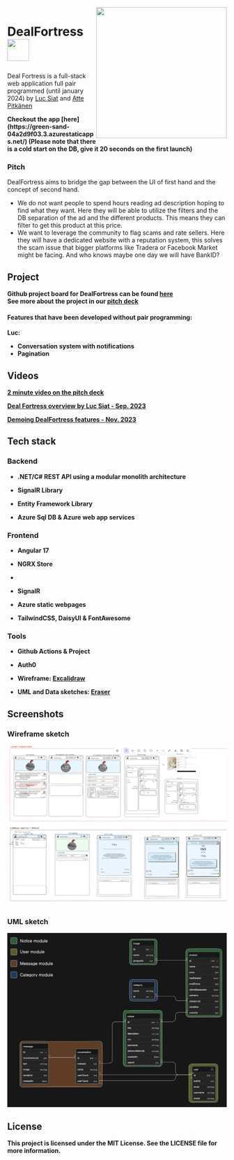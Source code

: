<img align="right" width="300px" height="300px" src="https://cdn.discordapp.com/attachments/1086348202283909260/1171381217606782976/BigDFPixel.png?ex=655c78c5&is=654a03c5&hm=c96da9a03b38368630b7f396c522bd9b90aed76d62f13caf6a9bba50aec0a326&"/>

# DealFortress <img  width="50px" height="50px" src="https://cdn.discordapp.com/attachments/1086348202283909260/1171381217606782976/BigDFPixel.png?ex=655c78c5&is=654a03c5&hm=c96da9a03b38368630b7f396c522bd9b90aed76d62f13caf6a9bba50aec0a326&"/>
Deal Fortress is a full-stack web application 
full pair programmed (until january 2024) by [Luc Siat](https://github.com/Luc-Siat) and [Atte Pitkänen](https://github.com/attepitkaenen) 

<strong> 
  Checkout the app [here](https://green-sand-04a2d9f03.3.azurestaticapps.net/) (Please note that there is a cold start on the DB, give it 20 seconds on the first launch) 
</strong>

### Pitch

DealFortress aims to bridge the gap between the UI of first hand and the concept of second hand. 
  - We do not want people to spend hours reading ad description hoping to find what they want. Here they will be able to utilize the filters and the DB separation of the ad and the different products. This means they can filter to get this product at this price.
  - We want to leverage the community to flag scams and rate sellers. Here they will have a dedicated website with a reputation system, this solves the scam issue that bigger platforms like Tradera or Facebook Market might be facing. And who knows maybe one day we will have BankID?


## Project

<strong>Github project board for DealFortress can be found <strong>[here](https://github.com/orgs/DealFortress/projects/2/views/1)  
See more about the project in our [pitch deck](https://docs.google.com/presentation/d/1hlW0DBOonpe2wFysVZdgJIRN3Cm0_9keEeikIJLs-qU/edit?usp=sharing)

#### Features that have been developed without pair programming:

Luc:
  - Conversation system with notifications
  - Pagination

## Videos
[2 minute video on the pitch deck](https://youtu.be/FD3JxMlWXQQ) 

[Deal Fortress overview by Luc Siat - Sep. 2023](https://studio.youtube.com/video/abTcDyegfxM/edit) 

[Demoing DealFortress features - Nov. 2023](https://studio.youtube.com/video/abTcDyegfxM/edit) 

<!-- [30 minute pair programmed coding session](https://youtu.be/bgvt1kpQ9RY) -->


## Tech stack

### Backend

  -  .NET/C# REST API using a modular monolith architecture

  - SignalR Library

  - Entity Framework Library

  - Azure Sql DB & Azure web app services 

### Frontend
  
  - Angular 17
    
  - NGRX Store
  - 
  - SignalR

  - Azure static webpages
    
  - TailwindCSS, DaisyUI & FontAwesome

### Tools

  - Github Actions & Project
    
  - Auth0

  <!-- - Design sketch: [Figma prototype and components](https://www.figma.com/file/6pMA53jsPBJ6p0kguOzKba/Deal-Fortress-prototype?type=design&node-id=0-1&t=9esxib8YXRiofpYN-0) -->
  
  - Wireframe: [Excalidraw](https://excalidraw.com/#room=2ab6f5d1e7b980f0d720,gnL2G7lG_2TnaVrYLOBTKg)
  
  - UML and Data sketches: [Eraser](https://app.eraser.io/workspace/fNTcdg5ZpTmM6w0OyhfA)

<!-- ![Screenshot](./screenshot.png) -->

## Screenshots

### Wireframe sketch
<img src="excalidraw.png" />

### UML sketch
<img src="uml-sketch.png" />

## License
This project is licensed under the MIT License. See the LICENSE file for more information.
